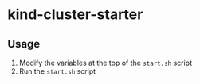 # kind-cluster-starter


## Usage

1. Modify the variables at the top of the `start.sh` script 
2. Run the `start.sh` script
